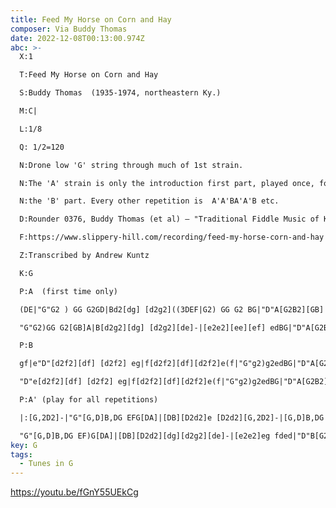 ```yaml
---
title: Feed My Horse on Corn and Hay
composer: Via Buddy Thomas
date: 2022-12-08T00:13:00.974Z
abc: >-
  X:1

  T:Feed My Horse on Corn and Hay

  S:Buddy Thomas  (1935-1974, northeastern Ky.)

  M:C|

  L:1/8

  Q: 1/2=120

  N:Drone low 'G' string through much of 1st strain.

  N:The 'A' strain is only the introduction first part, played once, followed by

  N:the 'B' part. Every other repetition is  A'A'BA'A'B etc.  

  D:Rounder 0376, Buddy Thomas (et al) – "Traditional Fiddle Music of Kentucky, vol. 1: Up the Ohio and Licking Rivers" (1997). 

  F:https://www.slippery-hill.com/recording/feed-my-horse-corn-and-hay

  Z:Transcribed by Andrew Kuntz

  K:G

  P:A  (first time only)

  (DE|"G"G2 ) GG G2GD|Bd2[dg] [d2g2]((3DEF|G2) GG G2 BG|"D"A[G2B2][GB] "G"G[G2B2]((3DEF|

  "G"G2)GG G2[GB]A|B[d2g2][dg] [d2g2][de]-|[e2e2][ee][ef] edBG|"D"A[G2B2]"G"[GB][G2B2]||

  P:B

  gf|e"D"[d2f2][df] [d2f2] eg|f[d2f2][df][d2f2]e(f|"G"g2)g2edBG|"D"A[G2B2][GB]"G"[G2B2]gf|

  "D"e[d2f2][df] [d2f2] eg|f[d2f2][df][d2f2]e(f|"G"g2)g2edBG|"D"A[G2B2][GB]"G"[G2B2]||

  P:A' (play for all repetitions)

  |:[G,2D2]-|"G"[G,D]B,DG EFG[DA]|[DB][D2d2]e [D2d2][G,2D2]-|[G,D]B,DG  EFGA|"D"BGAF "G"[G,2G2][G,G]([G,E]|

  "G"[G,D]B,DG EF)G[DA]|[DB][D2d2][dg][d2g2][de]-|[e2e2]eg fded|"D"B[G2B2][GB]"G"[G2B2]:||
key: G
tags:
  - Tunes in G
---
```

https://youtu.be/fGnY55UEkCg